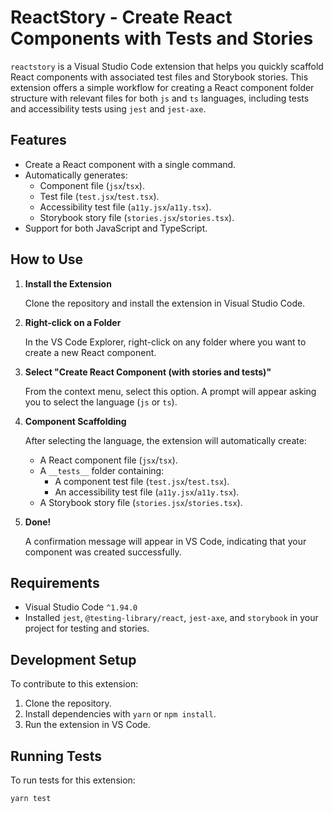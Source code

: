 # ReactStory - Create React Components with Tests and Stories

`reactstory` is a Visual Studio Code extension that helps you quickly scaffold React components with associated test files and Storybook stories. This extension offers a simple workflow for creating a React component folder structure with relevant files for both `js` and `ts` languages, including tests and accessibility tests using `jest` and `jest-axe`.

## Features

- Create a React component with a single command.
- Automatically generates:
  - Component file (`jsx`/`tsx`).
  - Test file (`test.jsx`/`test.tsx`).
  - Accessibility test file (`a11y.jsx`/`a11y.tsx`).
  - Storybook story file (`stories.jsx`/`stories.tsx`).
- Support for both JavaScript and TypeScript.
  
## How to Use

1. **Install the Extension**

   Clone the repository and install the extension in Visual Studio Code.
   
2. **Right-click on a Folder**

   In the VS Code Explorer, right-click on any folder where you want to create a new React component.
   
3. **Select "Create React Component (with stories and tests)"**

   From the context menu, select this option. A prompt will appear asking you to select the language (`js` or `ts`).
   
4. **Component Scaffolding**

   After selecting the language, the extension will automatically create:
   
   - A React component file (`jsx`/`tsx`).
   - A `__tests__` folder containing:
     - A component test file (`test.jsx`/`test.tsx`).
     - An accessibility test file (`a11y.jsx`/`a11y.tsx`).
   - A Storybook story file (`stories.jsx`/`stories.tsx`).
   
5. **Done!**

   A confirmation message will appear in VS Code, indicating that your component was created successfully.

## Requirements

- Visual Studio Code `^1.94.0`
- Installed `jest`, `@testing-library/react`, `jest-axe`, and `storybook` in your project for testing and stories.

## Development Setup

To contribute to this extension:

1. Clone the repository.
2. Install dependencies with `yarn` or `npm install`.
3. Run the extension in VS Code.

## Running Tests

To run tests for this extension:

```bash
yarn test
